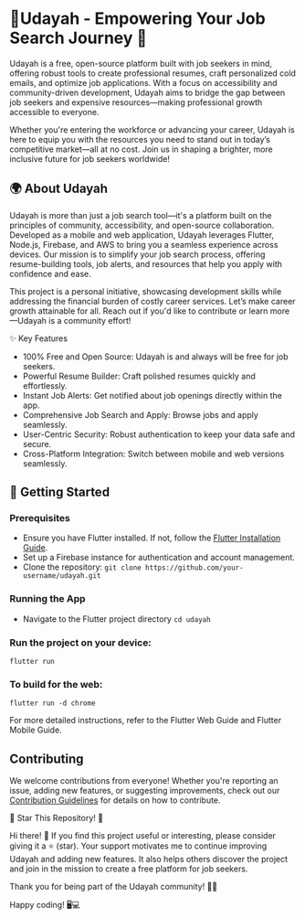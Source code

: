 # 🌟Udayah - Empowering Your Job Search Journey 🌟

Udayah is a free, open-source platform built with job seekers in mind, offering robust tools to create professional resumes, craft personalized cold emails, and optimize job applications. With a focus on accessibility and community-driven development, Udayah aims to bridge the gap between job seekers and expensive resources—making professional growth accessible to everyone.

Whether you're entering the workforce or advancing your career, Udayah is here to equip you with the resources you need to stand out in today’s competitive market—all at no cost. Join us in shaping a brighter, more inclusive future for job seekers worldwide!

## 🌍 About Udayah

Udayah is more than just a job search tool—it's a platform built on the principles of community, accessibility, and open-source collaboration. Developed as a mobile and web application, Udayah leverages Flutter, Node.js, Firebase, and AWS to bring you a seamless experience across devices. Our mission is to simplify your job search process, offering resume-building tools, job alerts, and resources that help you apply with confidence and ease.

This project is a personal initiative, showcasing development skills while addressing the financial burden of costly career services. Let’s make career growth attainable for all. Reach out if you'd like to contribute or learn more—Udayah is a community effort!

✨ Key Features

- 100% Free and Open Source: Udayah is and always will be free for job seekers.
- Powerful Resume Builder: Craft polished resumes quickly and effortlessly.
- Instant Job Alerts: Get notified about job openings directly within the app.
- Comprehensive Job Search and Apply: Browse jobs and apply seamlessly.
- User-Centric Security: Robust authentication to keep your data safe and secure.
- Cross-Platform Integration: Switch between mobile and web versions seamlessly.

## 🚀 Getting Started

### Prerequisites

- Ensure you have Flutter installed. If not, follow the [Flutter Installation Guide](https://docs.flutter.dev/get-started/install).
- Set up a Firebase instance for authentication and account management.
- Clone the repository:
```git clone https://github.com/your-username/udayah.git```

### Running the App
- Navigate to the Flutter project directory
```cd udayah```

### Run the project on your device:
```flutter run```

### To build for the web:

```flutter run -d chrome```

For more detailed instructions, refer to the Flutter Web Guide and Flutter Mobile Guide.

## Contributing
We welcome contributions from everyone! Whether you're reporting an issue, adding new features, or suggesting improvements, check out our [Contribution Guidelines](https://[https://github.com/muzammildafedar/udayah]/blob/master/CONTRIBUTING.md) for details on how to contribute.

🌟 Star This Repository! 🌟

Hi there! 👋 If you find this project useful or interesting, please consider giving it a ⭐️ (star). Your support motivates me to continue improving Udayah and adding new features. It also helps others discover the project and join in the mission to create a free platform for job seekers.

Thank you for being part of the Udayah community! 🚀✨

Happy coding! 🖥️💻